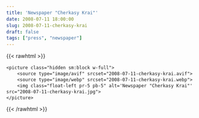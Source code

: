 ```yaml
---
title: 'Newspaper "Cherkasy Krai"'
date: 2008-07-11 18:00:00
slug: 2008-07-11-cherkasy-krai
draft: false
tags: ["press", "newspaper"]
---
```


{{< rawhtml >}}

    <picture class="hidden sm:block w-full">
        <source type="image/avif" srcset="2008-07-11-cherkasy-krai.avif">
        <source type="image/webp" srcset="2008-07-11-cherkasy-krai.webp">
        <img class="float-left pr-5 pb-5" alt='Newspaper "Cherkasy Krai"' src="2008-07-11-cherkasy-krai.jpg">
    </picture>

{{< /rawhtml >}}